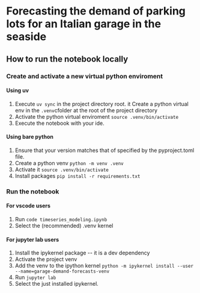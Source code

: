 # Forecasting the demand of parking lots for an Italian garage in the seaside

## How to run the notebook locally
### Create and activate a new virtual python enviroment
#### Using uv
1. Execute `uv sync` in the project directory root.
it Create a python virtual env in the `.venv`cfolder at the root of the project directory
2. Activate the python virtual enviroment `source .venv/bin/activate`
3. Execute the notebook with your ide.
#### Using bare python
1. Ensure that your version matches that of specified by the pyproject.toml file.
2. Create a python venv `python -m venv .venv`
3. Activate it `source .venv/bin/activate`
4. Install packages `pip install -r requirements.txt`
### Run the notebook
#### For vscode users
1. Run `code timeseries_modeling.ipynb` 
2. Select the (recommended) .venv kernel
#### For jupyter lab users
1. Install the ipykernel package -- it is a dev dependency
2. Activate the project venv
3. Add the venv to the ipython kernel `python -m ipykernel install --user --name=garage-demand-forecasts-venv`
4. Run `jupyter lab` 
5. Select the just installed ipykernel.
